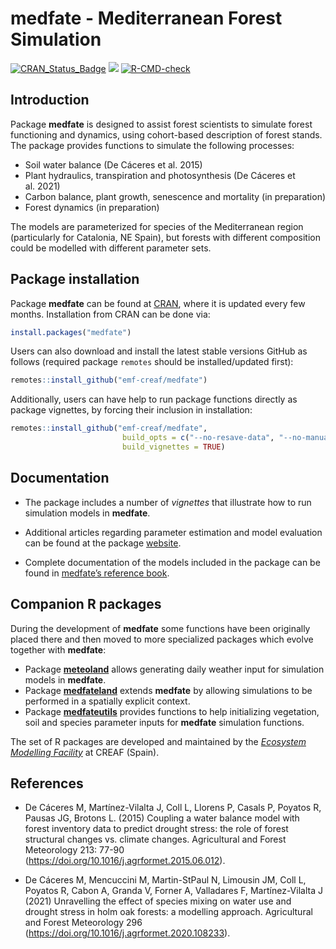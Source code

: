 medfate - Mediterranean Forest Simulation
================

<!-- badges: start -->
[![CRAN_Status_Badge](http://www.r-pkg.org/badges/version/medfate)](https://cran.r-project.org/package=medfate)
[![](https://cranlogs.r-pkg.org/badges/medfate)](https://cran.rstudio.com/web/packages/medfate/index.html)
[![R-CMD-check](https://github.com/emf-creaf/medfate/workflows/R-CMD-check/badge.svg)](https://github.com/emf-creaf/medfate/actions)
<!-- badges: end -->

## Introduction

Package **medfate** is designed to assist forest scientists to simulate
forest functioning and dynamics, using cohort-based description of
forest stands. The package provides functions to simulate the following
processes:

-   Soil water balance (De Cáceres et al. 2015)
-   Plant hydraulics, transpiration and photosynthesis (De Cáceres et
    al. 2021)
-   Carbon balance, plant growth, senescence and mortality (in
    preparation)
-   Forest dynamics (in preparation)

The models are parameterized for species of the Mediterranean region
(particularly for Catalonia, NE Spain), but forests with different
composition could be modelled with different parameter sets.

## Package installation

Package **medfate** can be found at
[CRAN](https://CRAN.R-project.org/package=medfate), where it is updated
every few months. Installation from CRAN can be done via:

``` r
install.packages("medfate")
```

Users can also download and install the latest stable versions GitHub as
follows (required package `remotes` should be installed/updated first):

``` r
remotes::install_github("emf-creaf/medfate")
```

Additionally, users can have help to run package functions directly as
package vignettes, by forcing their inclusion in installation:

``` r
remotes::install_github("emf-creaf/medfate", 
                         build_opts = c("--no-resave-data", "--no-manual"),
                         build_vignettes = TRUE)
```

## Documentation

-   The package includes a number of *vignettes* that illustrate how to
    run simulation models in **medfate**.

-   Additional articles regarding parameter estimation and model
    evaluation can be found at the package
    [website](https://emf-creaf.github.io/medfate/).

-   Complete documentation of the models included in the package can be
    found in [medfate’s reference
    book](https://emf-creaf.github.io/medfatebook/index.html).

## Companion R packages

During the development of **medfate** some functions have been
originally placed there and then moved to more specialized packages
which evolve together with **medfate**:

-   Package [**meteoland**](https://github.com/emf-creaf/meteoland)
    allows generating daily weather input for simulation models in
    **medfate**.
-   Package [**medfateland**](https://github.com/emf-creaf/medfateland)
    extends **medfate** by allowing simulations to be performed in a
    spatially explicit context.
-   Package
    [**medfateutils**](https://github.com/emf-creaf/medfateutils)
    provides functions to help initializing vegetation, soil and species
    parameter inputs for **medfate** simulation functions.

The set of R packages are developed and maintained by the [*Ecosystem
Modelling Facility*](http://emf.creaf.cat) at CREAF (Spain).

## References

-   De Cáceres M, Martínez-Vilalta J, Coll L, Llorens P, Casals P,
    Poyatos R, Pausas JG, Brotons L. (2015) Coupling a water balance
    model with forest inventory data to predict drought stress: the role
    of forest structural changes vs. climate changes. Agricultural and
    Forest Meteorology 213: 77-90
    (<https://doi.org/10.1016/j.agrformet.2015.06.012>).

-   De Cáceres M, Mencuccini M, Martin-StPaul N, Limousin JM, Coll L,
    Poyatos R, Cabon A, Granda V, Forner A, Valladares F,
    Martínez-Vilalta J (2021) Unravelling the effect of species mixing
    on water use and drought stress in holm oak forests: a modelling
    approach. Agricultural and Forest Meteorology 296
    (<https://doi.org/10.1016/j.agrformet.2020.108233>).
